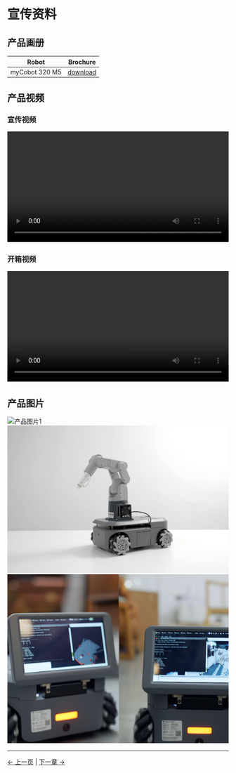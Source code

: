# 宣传资料

## 产品画册

|     Robot      |                                                     Brochure                                                     |
| :------------: | :--------------------------------------------------------------------------------------------------------------: |
| myCobot 320 M5 | [download](https://static.elephantrobotics.com/wp-content/uploads/2023/11/myAGV-Pi-2023-%E7%94%BB%E5%86%8C1.pdf) |

## 产品视频

### 宣传视频

<video id="my-video" class="video-js" controls preload="auto" width="100%"
poster="" data-setup='{"aspectRatio":"16:9"}'>

<source src="https://static.elephantrobotics.com/wp-content/uploads/2023/10/1030-myAGV%E4%BA%A7%E5%93%81-%E4%B8%AD%E6%96%87.mp4"></video>

### 开箱视频

<video id="my-video" class="video-js" controls preload="auto" width="100%"
poster="" data-setup='{"aspectRatio":"16:9"}'>

<source src="https://static.elephantrobotics.com/wp-content/uploads/2023/12/myAGV-2023%E5%BC%80%E7%AE%B1_cn.mp4"></video>

## 产品图片

![产品图片1](../resources/8-FilesDownload/8.5/myAGV2023.png)
![产品图片2](../resources/8-FilesDownload/8.5/myAGV202303.jpg)
![产品图片3](../resources/8-FilesDownload/8.5/myAGV202308.png)

---

[← 上一页](8.4-SystemInformation/8.4.2-Image_Burning.md) | [下一章 →](../9-AboutUs/README.md)
